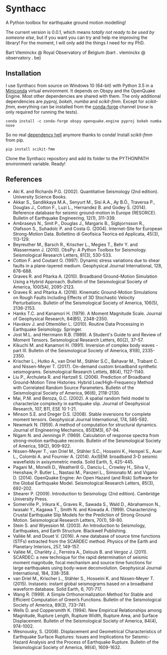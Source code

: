 # Synthacc
A Python toolbox for earthquake ground motion modelling!

The current version is 0.0.1, which means *totally not ready to be used by someone else*, but if you want you can try and help me improving the library! For the moment, I will only add the things I need for my PhD.

Bart Vleminckx @ Royal Observatory of Belgium (bart . vleminckx @ observatory . be)


## Installation
I use Synthacc from source on Windows 10 (64-bit) with Python 3.5 in a [Miniconda](http://conda.pydata.org/miniconda.html) virtual environment. It depends on Obspy and the OpenQuake Engine. Most other dependencies are shared with them. The only additional dependencies are *pyproj*, *bokeh*, *numba* and *scikit-fmm*. Except for *scikit-fmm*, everything can be installed from the [conda-forge](https://conda-forge.org) channel (*nose* is only required for running the tests).

```
conda install -c conda-forge obspy openquake.engine pyproj bokeh numba nose
```

So no real [dependency hell](https://en.wikipedia.org/wiki/Dependency_hell) anymore thanks to conda! Install *scikit-fmm* from pip.

```
pip install scikit-fmm
```

Clone the Synthacc repository and add its folder to the PYTHONPATH environment variable. Ready!


## References
* Aki K. and Richards P.G. (2002). Quantitative Seismology (2nd edition). University Science Books.
* Akkar S., Sandikkaya M.A., Senyurt M., Sisi A.A., Ay B.Ö., Traversa P., Douglas J., Cotton F., Luzi L., Hernandez B. and Godey S. (2014). Reference database for seismic ground-motion in Europe (RESORCE). Bulletin of Earthquake Engineering, 12(1), 311-339.
* Ambraseys N., Smit P., Douglas J., Margaris B., Sigbjornsson R., Olafsson S., Suhadolc P. and Costa G. (2004). Internet-Site for European Strong-Motion Data. Bollettino di Geofisica Teorica ed Applicata, 45(3), 113-129.
* Beyreuther M., Barsch R., Krischer L., Megies T., Behr Y. and Wassermann J. (2010). ObsPy: A Python Toolbox for Seismology. Seismological Research Letters, 81(3), 530-533.
* Cotton F. and Coutant O. (1997). Dynamic stress variations due to shear faults in a plane-layered medium. Geophysical Journal International, 128, 676-688.
* Graves R. and Pitarka A. (2010). Broadband Ground-Motion Simulation Using a Hybrid Approach. Bulletin of the Seismological Society of America, 100(5A), 2095-2123.
* Graves R. and Pitarka A. (2016). Kinematic Ground-Motion Simulations on Rough Faults Including Effects of 3D Stochastic Velocity Perturbations. Bulletin of the Seismological Society of America, 106(5), 2136-2153.
* Hanks T.C. and Kanamori H. (1979). A Moment Magnitude Scale. Journal of Geophysical Research, 84(B5), 2348-2350.
* Havskov J. and Ottemöller L. (2010). Routine Data Processing in Earthquake Seismology. Springer.
* Jost M.L. and Herrmann R.B. (1989). A Student's Guide to and Review of Moment Tensors. Seismological Research Letters, 60(2), 37-57.
* Kikuchi M. and Kanamori H. (1991). Inversion of complex body waves - part III. Bulletin of the Seismological Society of America, 81(6), 2335-2350.
* Krischer L., Hutko A., van Driel M., Stähler S.C., Bahavar M., Trabant C. and Nissen-Meyer T. (2017). On-demand custom broadband synthetic seismograms. Seismological Research Lettets, 88(4), 1127-1140.
* Liu P., Archuleta R. and Hartzell S. (2006). Prediction of Broadband Ground-Motion Time Histories: Hybrid Low/High-Frequency Method with Correlated Random Source Parameters. Bulletin of the Seismological Society of America, 96(6), 2118-2130.
* Mai, P.M. and Beroza, G.C. (2002). A spatial random field model to characterize complexity in earthquake slip. Journal of Geophysical Research, 107, B11, ESE 10 1-21.
* Minson S.E. and Dreger D.S. (2008). Stable inversions for complete moment tensors. Geophysical Journal International, 174, 585-592.
* Newmark N. (1959). A method of computation for structural dynamics. Journal of Engineering Mechanics, 85(EM3), 67-94.
* Nigam N. and Jennings P. (1969). Calculation of response spectra from strong-motion earthquake records. Bulletin of the Seismological Society of America, 59(2), 909-922.
* Nissen-Meyer T., van Driel M., Stähler S.C., Hosseini K., Hempel S., Auer L., Colombi A. and Fournier A. (2014). AxiSEM: broadband 3-D seismic wavefields in axisymmetric media. Solid Earth, 5, 425-445.
* Pagani M., Monelli D., Weatherill G., Danciu L., Crowley H., Silva V., Henshaw, P. Butler L., Nastasi M., Panzeri L., Simionato M. and Vigano D. (2014). OpenQuake Engine: An Open Hazard (and Risk) Software for the Global Earthquake Model. Seismological Research Letters, 85(3), 692–202.
* Shearer P. (2009). Introduction to Seismology (2nd edition). Cambridge University Press.
* Somerville P., Irikura K., Graves R., Sawada S., Wald D., Abrahamson N., Iwasaki Y., Kagawa T., Smith N. and Kowada A. (1999). Characterizing Crustal Earthquake Slip Models for the Prediction of Strong Ground Motion. Seismological Research Letters, 70(1), 59-80.
* Stein S. and Wyession M. (2003). An Introduction to Seismology, Earthquakes, and Earth Structure. Blackwell Publishing.
* Vallée M. and Douet V. (2016). A new database of source time functions (STFs) extracted from the SCARDEC method. Physics of the Earth and Planetary Interiors, 257, 149-157.
* Vallée M., Charléty J., Ferreira A., Delouis B. and Vergoz J. (2011). SCARDEC: a new technique for the rapid determination of seismic moment magnitude, focal mechanism and source time functions for large earthquakes using body-wave deconvolution. Geophysical Journal International, 184, 338-358.
* van Driel M., Krischer L., Stähler S., Hosseini K. and Nissen-Meyer T. (2015). Instaseis: instant global seismograms based on a broadband waveform database. Solid Earth, 6, 701-717.
* Wang R. (1999). A Simple Orthonormalization Method for Stable and Efficient Computation of Green’s Functions. Bulletin of the Seismological Society of America, 89(3), 733–741.
* Wells D. and Coppersmith K. (1994). New Empirical Relationships among Magnitude, Rupture Length, Rupture Width, Rupture Area, and Surface Displacement. Bulletin of the Seismological Society of America, 84(4), 974-1002.
* Wesnousky, S. (2008). Displacement and Geometrical Characteristics of Earthquake Surface Ruptures: Issues and Implications for Seismic-Hazard Analysis and the Process of Earthquake Rupture. Bulletin of the Seismological Society of America, 98(4), 1609-1632.
